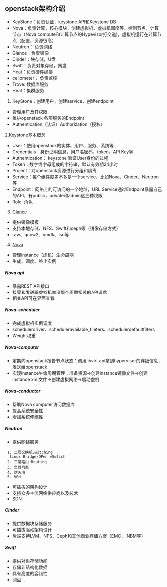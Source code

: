 ## openstack架构介绍

- KeyStone：负责认证，keystone API和Keystone DB 
- Nova：负责计算，核心模块，创建虚拟机，虚拟机调度等。控制节点，计算节点（Nova compute和计算节点的Hypevisor打交道)，虚拟机运行在计算节点（配置，资源很高）
- Neutron： 负责网络
-  Glance：负责镜像
- Cinder：块存储，U盘
- Swift：负责对象存储，网盘
- Heat：负责硬件编排
- ceilometer： 负责监控
- Trove: 数据库服务
- Heat：集群服务

1. KeyStone：创建用户，创建service，创建endpoint
- 管理用户及其权限
- 维护openstack 各项服务的Endpoint
- Authentication（认证）Authorization（授权）

2.[Keystone基本概念](picture/KeyStone.png)
- User：使用openstack的实体、用户、服务、系统等
- Credentials：身份证明信息，用户名密码，token，API Key等
- Authentication： keystone  验证User身份的过程
- Token：数字或字母组成的字符串，默认有效期24小时
- Project：对openstack资源进行分组和隔离
- Service：每个组件度差不多是一个service，比如Nova、Cinder、Neutron等
- Endpoint：网络上的可访问的一个地址，URL,Service通过Endpoint暴露自己的API，有public，private和admin这三种权限
- Role: 角色  

3. [Glance](picture/glance.png)
- 提供镜像模板
- 支持本地存储、NFS、Swift和ceph等（镜像存储方式）
- raw、qcow2、vmdk、iso等

4. [Nova](picture/Nova架构.png)
- 管理instance（虚机）生命周期
- 生成、调度、终止实例

##### Nova api

- 暴露REST API接口
- 接受和发送跟虚拟机生没那个周期相关的API请求
- 相关API可在界面查看

##### Nova-scheduler
- 完成虚拟机实例调度
- schedulerdriver、scheduleravailable_fileters、schedulerdefaultfilters
- Weight权重

##### Nova-computer
- 定期向openstack报告节点状态：调用libvirt api拿到hypervisor的详细信息，发送给openstack
- 实现instance生命周期管理：准备资源->创建instance镜像文件->创建instance xml文件->创建虚拟网络->启动虚机
##### Nova-conductor
- 帮助Nova computer访问数据库
- 提高系统安全性
- 增加系统伸缩性

##### Neutron
- 提供网络服务
``````
 1. 二层交换机Switching
  linux Bridge/OPen vSwtich
 2. 三层路由 Routing
 3. 负载均衡
 4. 防火墙
 5. VPN
``````
- 可插拔的架构设计
- 支持众多主流网络供应商以及技术
- SDN

##### Cinder
- 提供数据块存储服务
- 可插拔驱动架构设计
- 后端支持LVM、NFS、Ceph和其他商业存储方案（EMC、INBM等）

##### Swift
- 提供对象存储功能
- 存储非结构化数据
- 具有高度的容错性
- 网盘...

